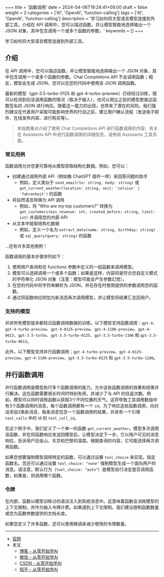 +++
title = '函数调用'
date = 2024-04-06T19:24:41+08:00
draft = false
weight = 2
categories = ['AI', 'OpenAI', 'function-calling']
tags = ['AI', 'OpenAI', 'function-calling']
description = '学习如何将大型语言模型连接到外部工具。介绍在 API 调用中，您可以描述函数，并让模型智能地选择输出一个 JSON 对象，其中包含调用一个或多个函数的参数。'
keywords = []
+++

学习如何将大型语言模型连接到外部工具。

## 介绍

在 API 调用中，您可以描述函数，并让模型智能地选择输出一个 JSON 对象，其中包含调用一个或多个函数的参数。Chat Completions API 不会调用函数；相反，模型会生成 JSON，您可以在您的代码中使用该 JSON 调用函数。

最新的模型（gpt-3.5-turbo-0125 和 gpt-4-turbo-preview）已经经过训练，既可以检测到应该调用函数的情况（取决于输入），也可以用比之前的模型更接近函数签名的 JSON 进行响应。随着这一能力的出现，也带来了潜在的风险。我们强烈建议在代表用户采取可能影响世界的行动之前，建立用户确认流程（发送电子邮件、在线发布内容、进行购买等）。

> 本指南重点介绍了使用 Chat Completions API 进行函数调用的内容，有关在 Assistants API 中进行函数调用的详细信息，请参阅 Assistants 工具页面。

### 常见用例

函数调用允许您更可靠地从模型获取结构化数据。例如，您可以：

- 创建通过调用外部 API（例如像 ChatGPT 插件一样）来回答问题的助手
    - 例如，定义类似于 `send_email(to: string, body: string)` 或 `get_current_weather(location: string, unit: 'celsius' | 'fahrenheit')` 的函数
- 将自然语言转换为 API 调用
    - 例如，将 "Who are my top customers?" 转换为 `get_customers(min_revenue: int, created_before: string, limit: int)` 并调用您的内部 API
- 从文本中提取结构化数据
    - 例如，定义一个名为 `extract_data(name: string, birthday: string)` 或 `sql_query(query: string)` 的函数

...还有许多其他用例！

函数调用的基本步骤序列如下：

1. 使用用户查询和在 functions 参数中定义的一组函数来调用模型。
1. 模型可以选择调用一个或多个函数；如果是这样，内容将是符合您自定义模式的字符串化 JSON 对象（注意：模型可能会产生参数幻觉）。
1. 在您的代码中将字符串解析为 JSON，并在存在时使用提供的参数调用您的函数。
1. 通过将函数响应附加为新消息再次调用模型，并让模型将结果汇总回用户。

### 支持的模型

并非所有模型版本都经过函数调用数据的训练。以下模型支持函数调用：`gpt-4`、`gpt-4-turbo-preview`、`gpt-4-0125-preview`、`gpt-4-1106-preview`、`gpt-4-0613`、`gpt-3.5-turbo`、`gpt-3.5-turbo-0125`、`gpt-3.5-turbo-1106` 和 `gpt-3.5-turbo-0613`。

此外，以下模型支持并行函数调用：`gpt-4-turbo-preview`、`gpt-4-0125-preview`、`gpt-4-1106-preview`、`gpt-3.5-turbo-0125` 和 `gpt-3.5-turbo-1106`。

## 并行函数调用

并行函数调用是模型执行多个函数调用的能力，允许这些函数调用的效果和结果并行解决。这在函数需要很长时间时特别有用，并减少了与 API 的往返次数。例如，模型可以同时调用函数以获取3个不同位置的天气，这将导致工具调用数组中有3个函数调用的消息，每个函数调用都有一个 `id`。为了响应这些函数调用，向对话添加3条新消息，每条消息包含一个函数调用的结果，并具有一个引用 `tool_calls` 中的 id 的 `tool_call_id`。

在这个例子中，我们定义了一个单一的函数 `get_current_weather`。模型多次调用该函数，并在将函数响应发送回模型后，让模型决定下一步。它以用户可见的消息响应，告诉用户旧金山、东京和巴黎的温度。根据查询的内容，它可能选择再次调用函数。

如果您想要强制模型调用特定的函数，可以通过设置 `tool_choice` 来实现，指定函数名。您还可以通过设置 `tool_choice: "none"` 强制模型生成一个面向用户的消息。请注意，默认行为（`tool_choice: "auto"`）是模型自行决定是否调用函数，如果是，则调用哪个函数。

### 令牌

在内部，函数以模型训练过的语法注入到系统消息中。这意味着函数会消耗模型的上下文限制，并作为输入令牌计费。如果遇到上下文限制，我们建议限制函数数量或您为函数参数提供的文档长度。

如果您定义了许多函数，还可以使用微调来减少使用的令牌数量。

---

- [官网](https://platform.openai.com/docs/guides/function-calling)
- 本文
    - [博客 - 从零开始学AI](https://openai-doc.aihub2022.top/docs/guides/function-calling/)
    - [微信 - 从零开始学AI](https://mp.weixin.qq.com/s?__biz=MzA3MDIyNTgzNA==&mid=2649976788&idx=1&sn=e7383b7d84376cf4bf796288f0a69375&chksm=86c7d511b1b05c07bc1870249d0f66980520bc8b7fd75736543a0bd20951331661ddb2e3affd#rd)
    - [CSDN - 从零开始学AI](https://blog.csdn.net/mahone3297/article/details/137545953)
    - [知乎 - 从零开始学AI](https://zhuanlan.zhihu.com/p/691471441)
